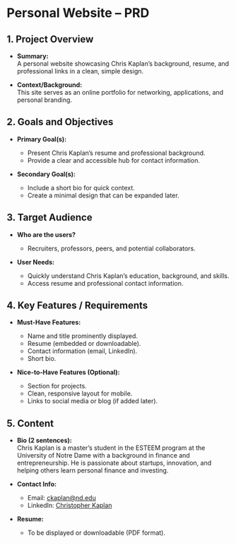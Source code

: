 # Personal Website – PRD

## 1. Project Overview
- **Summary:**  
  A personal website showcasing Chris Kaplan’s background, resume, and professional links in a clean, simple design.  

- **Context/Background:**  
  This site serves as an online portfolio for networking, applications, and personal branding.  

## 2. Goals and Objectives
- **Primary Goal(s):**  
  - Present Chris Kaplan’s resume and professional background.  
  - Provide a clear and accessible hub for contact information.  

- **Secondary Goal(s):**  
  - Include a short bio for quick context.  
  - Create a minimal design that can be expanded later.  

## 3. Target Audience
- **Who are the users?**  
  - Recruiters, professors, peers, and potential collaborators.  

- **User Needs:**  
  - Quickly understand Chris Kaplan’s education, background, and skills.  
  - Access resume and professional contact information.  

## 4. Key Features / Requirements
- **Must-Have Features:**  
  - Name and title prominently displayed.  
  - Resume (embedded or downloadable).  
  - Contact information (email, LinkedIn).  
  - Short bio.  

- **Nice-to-Have Features (Optional):**  
  - Section for projects.  
  - Clean, responsive layout for mobile.  
  - Links to social media or blog (if added later).  

## 5. Content
- **Bio (2 sentences):**  
  Chris Kaplan is a master’s student in the ESTEEM program at the University of Notre Dame with a background in finance and entrepreneurship. He is passionate about startups, innovation, and helping others learn personal finance and investing.  

- **Contact Info:**  
  - Email: ckaplan@nd.edu  
  - LinkedIn: [Christopher Kaplan](https://www.linkedin.com/in/christopherkaplanr/)  

- **Resume:**  
  - To be displayed or downloadable (PDF format).  

